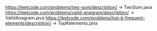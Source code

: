 https://leetcode.com/problems/two-sum/description/ -> TwoSum.java
https://leetcode.com/problems/valid-anagram/description/ -> ValidAnagram.java
https://leetcode.com/problems/top-k-frequent-elements/description/  -> TopKelements.java